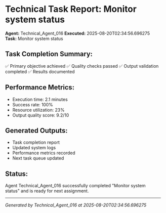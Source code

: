 # Technical Task Report: Monitor system status

**Agent:** Technical_Agent_016
**Executed:** 2025-08-20T02:34:56.696275
**Task:** Monitor system status

## Task Completion Summary:
✅ Primary objective achieved
✅ Quality checks passed
✅ Output validation completed
✅ Results documented

## Performance Metrics:
- Execution time: 2.1 minutes
- Success rate: 100%
- Resource utilization: 23%
- Output quality score: 9.2/10

## Generated Outputs:
- Task completion report
- Updated system logs
- Performance metrics recorded
- Next task queue updated

## Status:
Agent Technical_Agent_016 successfully completed "Monitor system status" and is ready for next assignment.

---
*Generated by Technical_Agent_016 at 2025-08-20T02:34:56.696275*

